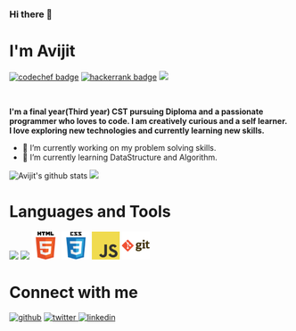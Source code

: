 ### Hi there 👋
 
 # I'm Avijit 
 
[![codechef badge](https://img.shields.io/badge/avijitmandal99-30302f?style=flat&logo=codechef)](https://www.codechef.com/users/avijitmandal99)
[![hackerrank badge](https://img.shields.io/badge/avijit_tarapur11-30302f?style=flat&logo=hackerrank)](https://www.hackerrank.com/avijit_tarapur11)
![](https://visitor-badge.glitch.me/badge?page_id=avijit1999.avijit1999)  

</br>

**I'm a final year(Third year) CST pursuing Diploma and a passionate programmer who loves to code. I am creatively curious and a self learner. I love exploring new technologies and currently learning new skills.**


- 🔭 I’m currently working on my problem solving skills.
- 🌱 I’m currently learning DataStructure and Algorithm.

![Avijit's github stats](https://github-readme-stats.vercel.app/api?username=avijit1999&show_icons=true&hide_border=true&hide=["stars"])
<img height="195em" src="https://github-readme-stats.vercel.app/api/top-langs/?username=avijit1999&exclude_repo=KNN-Image-Classification&show_icons=true&hide_border=true&layout=compact&langs_count=8"/>


# Languages and Tools

<img src="https://upload.wikimedia.org/wikipedia/commons/1/18/ISO_C%2B%2B_Logo.svg"  height="50px"> <img src="https://cdn.iconscout.com/icon/free/png-512/c-programming-569564.png"  height="50px"> 
<img src="https://raw.githubusercontent.com/github/explore/80688e429a7d4ef2fca1e82350fe8e3517d3494d/topics/html/html.png"  height="50px">
<img src="https://raw.githubusercontent.com/github/explore/80688e429a7d4ef2fca1e82350fe8e3517d3494d/topics/css/css.png"  height="50px">
<img src="https://raw.githubusercontent.com/github/explore/80688e429a7d4ef2fca1e82350fe8e3517d3494d/topics/javascript/javascript.png"  height="50px">
<img src="https://raw.githubusercontent.com/github/explore/80688e429a7d4ef2fca1e82350fe8e3517d3494d/topics/git/git.png"  height="50px">

# Connect with me

<p align="Left">
<a href="https://github.com/avijit1999" target="_blank">
<img src=https://img.shields.io/badge/github-%2324292e.svg?&style=for-the-badge&logo=github&logoColor=white alt=github style="margin-bottom: 5px;" /></a>
<a href="https://twitter.com/@AvijitM51046576" target="_blank">
<img src=https://img.shields.io/badge/twitter-%2300acee.svg?&style=for-the-badge&logo=twitter&logoColor=white alt=twitter style="margin-bottom: 5px;" />
</a>
<a href="https://www.linkedin.com/avijit-mandal/" target="_blank">
<img src=https://img.shields.io/badge/linkedin-%231E77B5.svg?&style=for-the-badge&logo=linkedin&logoColor=white alt=linkedin style="margin-bottom: 5px;" />
</a>
</p> 

